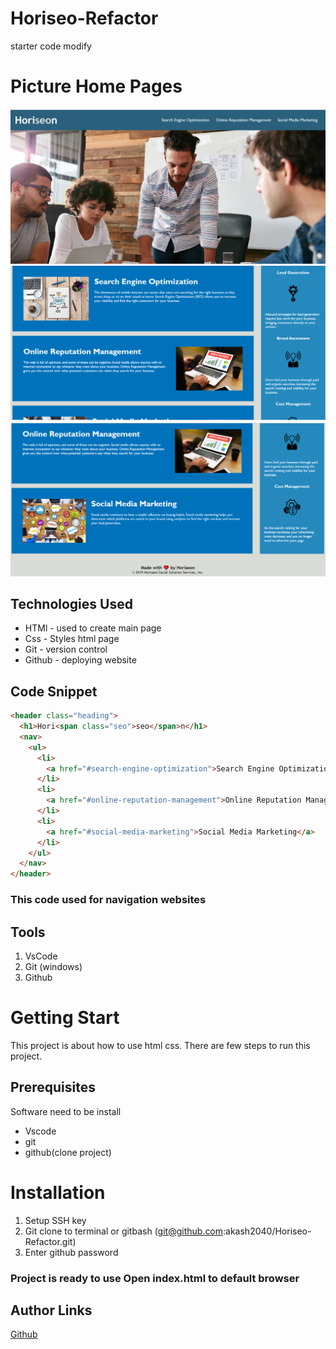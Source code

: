 # Horiseo-Refactor

starter code modify

# Picture Home Pages

![pic](./assets/images/Capture.PNG)
![pic](./assets/images/Capture2.PNG)
![pic](./assets/images/Capture3.PNG)

## Technologies Used

- HTMl - used to create main page
- Css - Styles html page
- Git - version control
- Github - deploying website

## Code Snippet

```html
<header class="heading">
  <h1>Hori<span class="seo">seo</span>n</h1>
  <nav>
    <ul>
      <li>
        <a href="#search-engine-optimization">Search Engine Optimization</a>
      </li>
      <li>
        <a href="#online-reputation-management">Online Reputation Management</a>
      </li>
      <li>
        <a href="#social-media-marketing">Social Media Marketing</a>
      </li>
    </ul>
  </nav>
</header>
```

### This code used for navigation websites

## Tools

1. VsCode
2. Git (windows)
3. Github

# Getting Start

This project is about how to use html css. There are few steps to run this project.

## Prerequisites

Software need to be install

- Vscode
- git
- github(clone project)

# Installation

1. Setup SSH key
2. Git clone to terminal or gitbash
   (git@github.com:akash2040/Horiseo-Refactor.git)
3. Enter github password

### Project is ready to use Open index.html to default browser

## Author Links

[Github](https://github.com/akash2040/Horiseo-Refactor)
